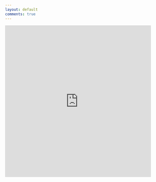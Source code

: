 ```yaml
---
layout: default
comments: true
---
```


<iframe src="https://www.facebook.com/plugins/page.php?href=https%3A%2F%2Fweb.facebook.com%2Fliteraturnirazgovori&tabs=timeline&width=480&height=500&small_header=false&adapt_container_width=true&hide_cover=false&show_facepile=true&appId=383087475054247" width="480" height="500" style="border:none;overflow:hidden" scrolling="no" frameborder="0" allowTransparency="true" allow="encrypted-media"></iframe>
